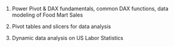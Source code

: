
1. Power Pivot & DAX fundamentals, common DAX functions, data modeling of Food Mart Sales

2. Pivot tables and slicers for data analysis

3. Dynamic data analysis on US Labor Statistics
